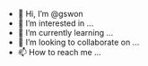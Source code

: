 - 👋 Hi, I’m @gswon
- 👀 I’m interested in ...
- 🌱 I’m currently learning ...
- 💞️ I’m looking to collaborate on ...
- 📫 How to reach me ...

<!---
gswon/gswon is a ✨ special ✨ repository because its `README.md` (this file) appears on your GitHub profile.
You can click the Preview link to take a look at your changes.
--->
